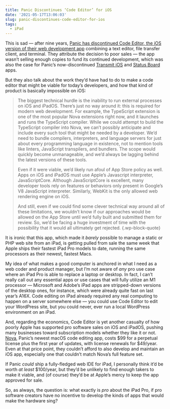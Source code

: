 ```yaml
---
title: Panic Discontinues ‘Code Editor’ for iOS
date: '2021-05-17T13:06:03'
slug: panic-discontinues-code-editor-for-ios
tags:
  - iPad
---
```


This is sad — after nine years, [Panic has discontinued Code Editor, the iOS version of their web development app](https://panic.com/blog/the-future-of-code-editor/) combining a text editor, file transfer client, and terminal. They attribute the decision to poor sales — the app wasn’t selling enough copies to fund its continued development, which was also the case for Panic’s now-discontinued [Transmit iOS](https://panic.com/blog/the-future-of-transmit-ios/) and [Status Board](https://panic.com/blog/the-future-of-status-board/) apps.

But they also talk about the work they’d have had to do to make a code editor that might be viable for today’s developers, and how that kind of product is basically impossible on iOS:

> The biggest technical hurdle is the inability to run external processes on iOS and iPadOS. There’s just no way around it: this is required for modern web development. For example, the TypeScript extension is one of the most popular Nova extensions right now, and it launches and runs the TypeScript compiler. While we could attempt to build the TypeScript compiler into Nova, we can’t possibly anticipate and include every such tool that might be needed by a developer. We’d need to bundle compilers, interpreters, and language servers for just about every programming language in existence, not to mention tools like linters, JavaScript transpilers, and bundlers. The scope would quickly become unmanageable, and we’d always be lagging behind the latest versions of these tools.
> 
> Even if it were viable, we’d likely run afoul of App Store policy as well. Apps on iOS and iPadOS must use Apple’s Javascript interpreter, JavaScriptCore. Although JavaScriptCore is excellent, many developer tools rely on features or behaviors only present in Google’s V8 JavaScript interpreter. Similarly, WebKit is the only allowed web rendering engine on iOS. 
> 
> And still, even if we could find some clever technical way around all of these limitations, we wouldn’t know if our approaches would be allowed on the App Store until we’d fully built and submitted them for review. So, we’d be facing a huge investment of time with the possibility that it would all ultimately get rejected.
{.wp-block-quote}

It is ironic that this app, which made it _barely_ possible to manage a static or PHP web site from an iPad, is getting pulled from sale the same week that Apple ships their fastest iPad Pro models to date, running the same processors as their newest, fastest Macs. 

My idea of what makes a good computer is anchored in what I need as a web coder and product manager, but I’m not aware of _any_ pro use case where an iPad Pro is able to replace a laptop or desktop. In fact, I can’t really call out any essential apps or use cases that will fully utilize an M1 processor — Microsoft and Adobe’s iPad apps are stripped-down versions of the desktop ones, for instance, which were already quite fast on last year’s A16X. Code editing on iPad already required any real computing to happen on a server somewhere else — you could use Code Editor to edit your WordPress site, but you could never, ever run a local WordPress environment on an iPad.

And, regarding the economics, Code Editor is yet another casualty of how poorly Apple has supported pro software sales on iOS and iPadOS, pushing many businesses toward subscription models whether they like it or not. <a href="http://nova.app" data-type="URL" data-id="nova.app">Nova</a>, Panic’s newest macOS code editing app, costs $99 for a perpetual license plus the first year of updates, with license renewals for $49/year. Even at that price point, they couldn’t afford to also develop and maintain an iOS app, especially one that couldn’t match Nova’s full feature set.

If Panic _could_ ship a fully-fledged web IDE for iPad, I personally think it’d be worth _at least_ $100/year, but they’d be unlikely to find enough takers to make it viable, and (of course) they’d be at Apple’s mercy to keep the app approved for sale.

So, as always, the question is: what exactly is _pro_ about the iPad Pro, if pro software creators have no incentive to develop the kinds of apps that would make the hardware sing?

